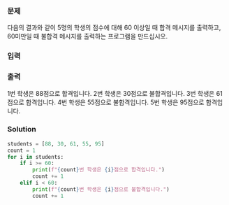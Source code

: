 ### 문제
다음의 결과와 같이 5명의 학생의 점수에 대해 60 이상일 때 합격 메시지를 출력하고,
60미만일 때 불합격 메시지를 출력하는 프로그램을 만드십시오.

### 입력

### 출력
1번 학생은 88점으로 합격입니다.
2번 학생은 30점으로 불합격입니다.
3번 학생은 61점으로 합격입니다.
4번 학생은 55점으로 불합격입니다.
5번 학생은 95점으로 합격입니다.

### Solution
```python
students = [88, 30, 61, 55, 95]
count = 1
for i in students:
    if i >= 60:
        print(f"{count}번 학생은 {i}점으로 합격입니다.")
        count += 1
    elif i < 60:
        print(f"{count}번 학생은 {i}점으로 불합격입니다.")
        count += 1
```
